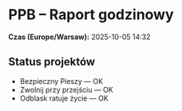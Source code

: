 # PPB – Raport godzinowy
**Czas (Europe/Warsaw):** 2025-10-05 14:32

## Status projektów
- Bezpieczny Pieszy — OK
- Zwolnij przy przejściu — OK
- Odblask ratuje życie — OK

